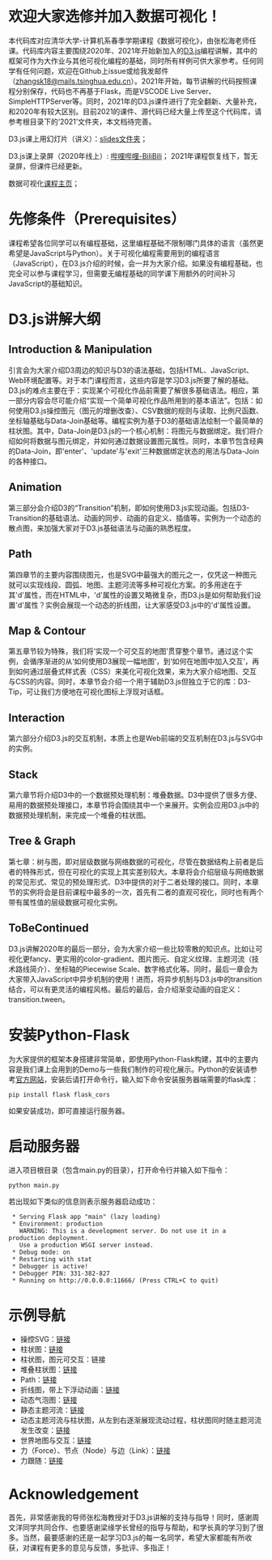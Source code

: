 # 欢迎大家选修并加入数据可视化！
本代码库对应清华大学-计算机系春季学期课程《数据可视化》，由张松海老师任课。代码库内容主要围绕2020年、2021年开始新加入的[D3.js][d3web]编程讲解，其中的框架可作为大作业与其他可视化编程的基础，同时所有样例可供大家参考。任何同学有任何问题，欢迎在Github上issue或给我发邮件（zhangsk18@mails.tsinghua.edu.cn）。2021年开始，每节讲解的代码按照课程分别保存，代码也不再基于Flask，而是VSCODE Live Server、SimpleHTTPServer等。同时，2021年的D3.js课件进行了完全翻新、大量补充，和2020年有较大区别。目前2021的课件、源代码已经大量上传至这个代码库，请参考根目录下的‘2021’文件夹，本文档待完善。

D3.js课上用幻灯片（讲义）：[slides文件夹][theslides]；

D3.js课上录屏（2020年线上）: [哔哩哔哩-BiliBili][recordvideo]；
2021年课程恢复线下，暂无录屏，但课件已经更新。

数据可视化[课程主页][coursevis]；

# 先修条件（Prerequisites）
课程希望各位同学可以有编程基础，这里编程基础不限制哪门具体的语言（虽然更希望是JavaScript与Python）。关于可视化编程需要用到的编程语言（JavaScript），在D3.js介绍的时候，会一并为大家介绍。如果没有编程基础，也完全可以参与课程学习，但需要无编程基础的同学课下用额外的时间补习JavaScript的基础知识。

# D3.js讲解大纲
## Introduction & Manipulation

引言会为大家介绍D3周边的知识与D3的语法基础，包括HTML、JavaScript、Web环境配置等。对于本门课程而言，这些内容是学习D3.js所要了解的基础。D3.js的难点主要在于：实现某个可视化作品前需要了解很多基础语法。相应，第一部分内容会尽可能介绍“实现一个简单可视化作品所用到的基本语法”。包括：如何使用D3.js操控图元（图元的增删改查）、CSV数据的规则与读取、比例尺函数、坐标轴基础与Data-Join基础等。编程实例为基于D3的基础语法绘制一个最简单的柱状图。其中，Data-Join是D3.js的一个核心机制：将图元与数据绑定。我们将介绍如何将数据与图元绑定，并如何通过数据设置图元属性。同时，本章节包含经典的Data-Join，即'enter'、'update'与'exit'三种数据绑定状态的用法与Data-Join的各种接口。

## Animation

第三部分会介绍D3的“Transition”机制，即如何使用D3.js实现动画。包括D3-Transition的基础语法、动画的同步、动画的自定义、插值等。实例为一个动态的散点图，来加强大家对于D3.js基础语法与动画的熟悉程度。

## Path

第四章节的主要内容围绕<path>图元，也是SVG中最强大的图元之一，仅凭这一种图元就可以实现线段、圆弧、地图、主题河流等多种可视化方案。<path>的多用途在于其'd'属性，而在HTML中，'d'属性的设置又略微复杂，而D3.js是如何帮助我们设置'd'属性？实例会展现一个动态的折线图，让大家感受D3.js中的'd'属性设置。

## Map & Contour

第五章节较为特殊，我们将‘实现一个可交互的地图’贯穿整个章节。通过这个实例，会循序渐进的从‘如何使用D3展现一幅地图’，到‘如何在地图中加入交互’，再到如何通过层叠式样式表（CSS）来美化可视化效果，来为大家介绍地图、交互与CSS的内容。同时，本章节会介绍一个用于辅助D3.js但独立于它的库：D3-Tip，可让我们方便地在可视化图标上浮现对话框。

## Interaction

第六部分介绍D3.js的交互机制，本质上也是Web前端的交互机制在D3.js与SVG中的实例。

## Stack

第六章节将介绍D3中的一个数据预处理机制：堆叠数据。D3中提供了很多方便、易用的数据预处理接口，本章节将会围绕其中一个来展开。实例会应用D3.js中的数据预处理机制，来完成一个堆叠的柱状图。

## Tree & Graph

第七章：树与图，即对层级数据与网络数据的可视化，尽管在数据结构上前者是后者的特殊形式，但在可视化的实现上其实差别较大。本章将会介绍层级与网络数据的常见形式、常见的预处理形式、D3中提供的对于二者处理的接口。同时，本章节的实例将会是目前课程中最多的一次，首先有二者的直观可视化，同时也有两个带有属性值的层级数据可视化实例。

## ToBeContinued

D3.js讲解2020年的最后一部分，会为大家介绍一些比较零散的知识点。比如让可视化更fancy、更实用的color-gradient、图片图元、自定义纹理、主题河流（技术路线简介）、坐标轴的Piecewise Scale、数字格式化等。同时，最后一章会为大家带入JavaScript中异步机制的使用！进而，将异步机制与D3.js中的transition结合，可以有更灵活的编程风格。最后的最后，会介绍渐变动画的自定义：transition.tween。

# 安装Python-Flask
为大家提供的框架本身搭建非常简单，即使用Python-Flask构建，其中的主要内容是我们课上会用到的Demo与一些我们制作的可视化展示。Python的安装请参考[官方网站][pythonweb]，安装后请打开命令行，输入如下命令安装服务器端需要的flask库：
```
pip install flask flask_cors
```
如果安装成功，即可直接运行服务器。

# 启动服务器
进入项目根目录（包含main.py的目录），打开命令行并输入如下指令：
```
python main.py
```
若出现如下类似的信息则表示服务器启动成功：
```
 * Serving Flask app "main" (lazy loading)
 * Environment: production
   WARNING: This is a development server. Do not use it in a production deployment.
   Use a production WSGI server instead.
 * Debug mode: on
 * Restarting with stat
 * Debugger is active!
 * Debugger PIN: 331-382-827
 * Running on http://0.0.0.0:11666/ (Press CTRL+C to quit)
```

# 示例导航
* 操控SVG：[链接][control]
* 柱状图：[链接][barchart1]
* 柱状图，图元可交互：链接
* 堆叠柱状图：[链接][stackbarchart]
* Path：[链接][htmlpath]
* 折线图，带上下浮动动画：[链接][linechart]
* 动态气泡图：[链接][scatter1]
* 静态主题河流：[链接][themeriver]
* 动态主题河流与柱状图，从左到右逐渐展现流动过程，柱状图同时随主题河流发生改变：[链接][themeriverlr]
* 世界地图与交互：[链接][mapinteract]
* 力（Force）、节点（Node）与边（Link）：[链接][force]
* 力跟随：[链接][force-following]

# Acknowledgement

首先，非常感谢我的导师张松海教授对于D3.js讲解的支持与指导！同时，感谢周文洋同学共同合作、也要感谢梁缘学长曾经的指导与帮助，和学长真的学习到了很多。当然，最要感谢的还是一起学习D3.js的每一名同学，希望大家都能有所收获，对课程有更多的意见与反馈，多批评、多指正！

[control]:https://github.com/Shao-Kui/D3.js-Demos/blob/master/static/d3-tutorial/manipulation.html
[htmlpath]:https://github.com/Shao-Kui/D3.js-Demos/blob/master/static/html-tutorial/hello-path.html
[pythonweb]:https://www.python.org/
[theslides]:https://github.com/Shao-Kui/D3.js-Demos/tree/master/slides
[linechart]:https://github.com/Shao-Kui/D3.js-Demos/blob/master/static/lineChart.html
[scatter1]:https://github.com/Shao-Kui/D3.js-Demos/blob/master/static/d3-tutorial/scatter.html 
[mapinteract]:https://github.com/Shao-Kui/D3.js-Demos/blob/master/static/renderearth.html
[barchart1]:https://github.com/Shao-Kui/D3.js-Demos/blob/master/static/d3-tutorial/barchart.html
[themeriver]:https://github.com/Shao-Kui/D3.js-Demos/blob/master/static/themeriver.html
[themeriverlr]:https://github.com/Shao-Kui/D3.js-Demos/blob/master/static/themeriver-lr.html
[force]:https://github.com/Shao-Kui/D3.js-Demos/blob/master/static/force.html
[force-following]:https://github.com/Shao-Kui/D3.js-Demos/blob/master/static/force-following.html
[stackbarchart]:https://github.com/Shao-Kui/D3.js-Demos/blob/master/static/stackbarchart.html
[recordvideo]:https://www.bilibili.com/video/BV1HK411L72d
[d3web]:https://d3js.org/
[coursevis]:https://cg.cs.tsinghua.edu.cn/course/vis/
